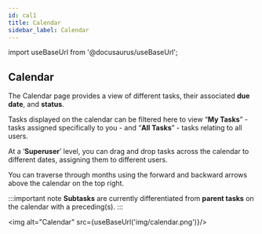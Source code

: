 ```yaml
---
id: cal1
title: Calendar
sidebar_label: Calendar
---
```


import useBaseUrl from '@docusaurus/useBaseUrl';

## Calendar

The Calendar page provides a view of different tasks, their associated **due date**, and **status**.

Tasks displayed on the calendar can be filtered here to view “**My Tasks**” - tasks assigned specifically to you - and “**All Tasks**” - tasks relating to all users.

At a ‘**Superuser**’ level, you can drag and drop tasks across the calendar to different dates, assigning them to different users.

You can traverse through months using the forward and backward arrows above the calendar on the top right.

:::important note
**Subtasks** are currently differentiated from **parent tasks** on the calendar with a preceding(s).
:::

<img alt="Calendar" src={useBaseUrl('img/calendar.png')}/>